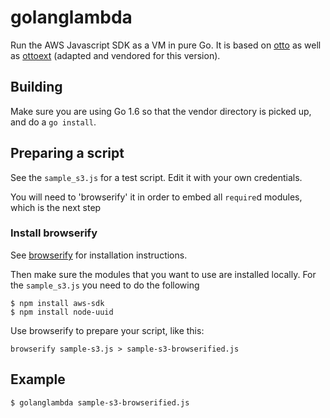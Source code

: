 golanglambda
============

Run the AWS Javascript SDK as a VM in pure Go. It is based on [otto](https://github.com/robertkrimen/otto) as well as [ottoext](https://github.com/deoxxa/ottoext) (adapted and vendored for this version).

Building
--------

Make sure you are using Go 1.6 so that the vendor directory is picked up, and do a `go install`.

Preparing a script
------------------

See the `sample_s3.js` for a test script. Edit it with your own credentials.

You will need to 'browserify' it in order to embed all `require`d modules, which is the next step  

### Install browserify

See [browserify](http://browserify.org/#install) for installation instructions.

Then make sure the modules that you want to use are installed locally. For the `sample_s3.js` you need to do the following

```
$ npm install aws-sdk
$ npm install node-uuid
```

Use browserify to prepare your script, like this:
```
browserify sample-s3.js > sample-s3-browserified.js
```

Example
-------

```
$ golanglambda sample-s3-browserified.js
```
